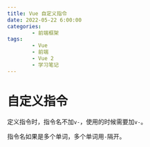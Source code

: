 ```yaml
---
title: Vue 自定义指令
date: 2022-05-22 6:00:00
categories:
        - 前端框架
tags:
        - Vue
        - 前端
        - Vue 2
        - 学习笔记
---
```


# 自定义指令

定义指令时，指令名不加`v-`，使用的时候需要加`v-`。

指令名如果是多个单词，多个单词用`-`隔开。
